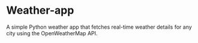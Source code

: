 # Weather-app
A simple Python weather app that fetches real-time weather details for any city using the OpenWeatherMap API.
